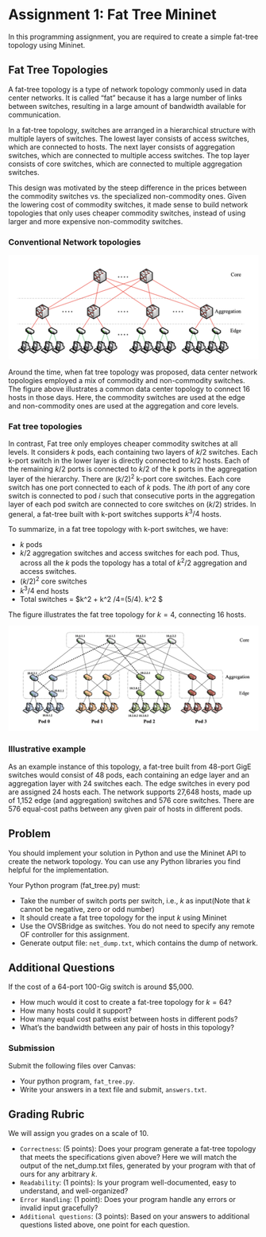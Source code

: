 # Assignment 1: Fat Tree Mininet

In this programming assignment, you are required to create a simple fat-tree topology using Mininet.

## Fat Tree Topologies
A fat-tree topology is a type of network topology commonly used in data center networks. It is called “fat” because it has a large number of links between switches, resulting in a large amount of bandwidth available for communication.

In a fat-tree topology, switches are arranged in a hierarchical structure with multiple layers of switches. 
The lowest layer consists of access switches, which are connected to hosts. The next layer consists of aggregation switches, which are connected to multiple access switches. 
The top layer consists of core switches, which are connected to multiple aggregation switches.

This design was motivated by the steep difference in the prices between the commodity switches vs. the specialized non-commodity ones. Given the lowering cost of commodity switches, it made sense to build network topologies that only uses cheaper commodity switches, instead of using larger and more expensive non-commodity switches.

### Conventional Network topologies

![ALT TEXT](https://raw.githubusercontent.com/SNL-UCSB/cs176b-assignments/master/spring23/assignment1/oIG1u1U.png)


Around the time, when fat tree topology was proposed, data center network topologies employed a mix of commodity and non-commodity switches. The figure above illustrates a common data center topology to connect 16 hosts in those days. Here, the commodity switches are used at the edge and non-commodity ones are used at the aggregation and core levels.

### Fat tree topologies

In contrast, Fat tree only employes cheaper commodity switches at all levels. 
It considers $k$ pods, each containing two layers of $k / 2$ switches. 
Each k-port switch in the lower layer is directly connected to $k / 2$ hosts. Each of the remaining $k / 2$ ports is connected to $k / 2$ of the k ports in the aggregation layer of the hierarchy. 
There are $( k / 2 )^2$ k-port core switches.
Each core switch has one port connected to each of $k$ pods. 
The $ith$ port of any core switch is connected to pod $i$ such that consecutive ports in the aggregation layer of each pod switch are connected to core switches on $( k / 2 )$ strides. 
In general, a fat-tree built with k-port switches supports $k^3 /4$ hosts. 

To summarize, in a fat tree topology with k-port switches, we have: 
- $k$ pods 
- $k /2$ aggregation switches and access switches for each pod. Thus, across all the $k$ pods the topology has a total of $k^2 /2$ aggregation and access switches. 
- $( k / 2 )^2$ core switches 
- $k^3 /4$ end hosts 
- Total switches = $k^2 + k^2 /4=(5/4). k^2 $


The figure illustrates the fat tree topology for $k=4$, connecting 16 hosts.

![ALT TEXT](https://raw.githubusercontent.com/SNL-UCSB/cs176b-assignments/master/spring23/assignment1/F5ofoLN.png)


### Illustrative example
As an example instance of this topology, a fat-tree built from 48-port GigE switches would consist of 48 pods, each containing an edge layer and an aggregation layer with 24 switches each. The edge switches in every pod are assigned 24 hosts each. The network supports 27,648 hosts, made up of 1,152 edge (and aggregation) switches and 576 core switches. There are 576 equal-cost paths between any given pair of hosts in different pods.

## Problem
You should implement your solution in Python and use the Mininet API to create the network topology. You can use any Python libraries you find helpful for the implementation.

Your Python program (fat_tree.py) must:

- Take the number of switch ports per switch, i.e., $k$ as input(Note that $k$ cannot be negative, zero or odd number)
- It should create a fat tree topology for the input $k$ using Mininet
- Use the OVSBridge as switches. You do not need to specify any remote OF controller for this assignment.
- Generate output file: `net_dump.txt`, which contains the dump of network.

## Additional Questions
If the cost of a 64-port 100-Gig switch is around $5,000.

- How much would it cost to create a fat-tree topology for $k=64$?
- How many hosts could it support?
- How many equal cost paths exist between hosts in different pods?
- What’s the bandwidth between any pair of hosts in this topology?


### Submission
Submit the following files over Canvas:

- Your python program, `fat_tree.py`.
- Write your answers in a text file and submit, `answers.txt`.

## Grading Rubric
We will assign you grades on a scale of 10.

- `Correctness`: (5 points): Does your program generate a fat-tree topology that meets the specifications given above? Here we will match the output of the net_dump.txt files, generated by your program with that of ours for any arbitrary $k$.
- `Readability`: (1 points): Is your program well-documented, easy to understand, and well-organized?
- `Error Handling`: (1 point): Does your program handle any errors or invalid input gracefully?
- `Additional questions`: (3 points): Based on your answers to additional questions listed above, one point for each question. 
